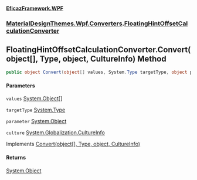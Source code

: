 #### [EficazFramework.WPF](EficazFrameworkWPF.md 'EficazFramework WPF')
### [MaterialDesignThemes.Wpf.Converters](EficazFrameworkWPF.md#MaterialDesignThemes.Wpf.Converters 'MaterialDesignThemes.Wpf.Converters').[FloatingHintOffsetCalculationConverter](MaterialDesignThemes.Wpf.Converters/FloatingHintOffsetCalculationConverter.md 'MaterialDesignThemes.Wpf.Converters.FloatingHintOffsetCalculationConverter')

## FloatingHintOffsetCalculationConverter.Convert(object[], Type, object, CultureInfo) Method

```csharp
public object Convert(object[] values, System.Type targetType, object parameter, System.Globalization.CultureInfo culture);
```
#### Parameters

<a name='MaterialDesignThemes.Wpf.Converters.FloatingHintOffsetCalculationConverter.Convert(object[],System.Type,object,System.Globalization.CultureInfo).values'></a>

`values` [System.Object](https://docs.microsoft.com/en-us/dotnet/api/System.Object 'System.Object')[[]](https://docs.microsoft.com/en-us/dotnet/api/System.Array 'System.Array')

<a name='MaterialDesignThemes.Wpf.Converters.FloatingHintOffsetCalculationConverter.Convert(object[],System.Type,object,System.Globalization.CultureInfo).targetType'></a>

`targetType` [System.Type](https://docs.microsoft.com/en-us/dotnet/api/System.Type 'System.Type')

<a name='MaterialDesignThemes.Wpf.Converters.FloatingHintOffsetCalculationConverter.Convert(object[],System.Type,object,System.Globalization.CultureInfo).parameter'></a>

`parameter` [System.Object](https://docs.microsoft.com/en-us/dotnet/api/System.Object 'System.Object')

<a name='MaterialDesignThemes.Wpf.Converters.FloatingHintOffsetCalculationConverter.Convert(object[],System.Type,object,System.Globalization.CultureInfo).culture'></a>

`culture` [System.Globalization.CultureInfo](https://docs.microsoft.com/en-us/dotnet/api/System.Globalization.CultureInfo 'System.Globalization.CultureInfo')

Implements [Convert(object[], Type, object, CultureInfo)](https://docs.microsoft.com/en-us/dotnet/api/System.Windows.Data.IMultiValueConverter.Convert#System_Windows_Data_IMultiValueConverter_Convert_System_Object[],System_Type,System_Object,System_Globalization_CultureInfo_ 'System.Windows.Data.IMultiValueConverter.Convert(System.Object[],System.Type,System.Object,System.Globalization.CultureInfo)')

#### Returns
[System.Object](https://docs.microsoft.com/en-us/dotnet/api/System.Object 'System.Object')